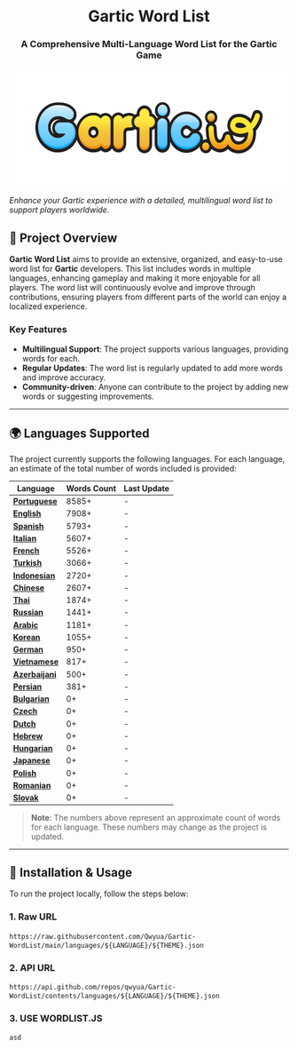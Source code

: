 <h1 align="center">Gartic Word List</h1>
<h3 align="center">A Comprehensive Multi-Language Word List for the Gartic Game</h3>
<p align="center">
  <img height="210" src="./images/logo.png" alt="Project Logo">
</p>

_Enhance your Gartic experience with a detailed, multilingual word list to support players worldwide._

## 📌 **Project Overview**  

**Gartic Word List** aims to provide an extensive, organized, and easy-to-use word list for **Gartic** developers. This list includes words in multiple languages, enhancing gameplay and making it more enjoyable for all players. The word list will continuously evolve and improve through contributions, ensuring players from different parts of the world can enjoy a localized experience.

### Key Features
- **Multilingual Support**: The project supports various languages, providing words for each.
- **Regular Updates**: The word list is regularly updated to add more words and improve accuracy.
- **Community-driven**: Anyone can contribute to the project by adding new words or suggesting improvements.

---

## 🌍 **Languages Supported**

The project currently supports the following languages. For each language, an estimate of the total number of words included is provided:


| Language      | Words Count | Last Update    |
|---------------|-------------|----------------|
| **[Portuguese](https://github.com/Qwyua/Gartic-WordList/tree/main/languages/Portuguese)**| 8585+          | -              |
| **[English](https://github.com/Qwyua/Gartic-WordList/tree/main/languages/English)**    | 7908+         | -              |
| **[Spanish](https://github.com/Qwyua/Gartic-WordList/tree/main/languages/Spanish)**   | 5793+          | -              |
| **[Italian](https://github.com/Qwyua/Gartic-WordList/tree/main/languages/Italian)**   | 5607+          | -              |
| **[French](https://github.com/Qwyua/Gartic-WordList/tree/main/languages/French)**    | 5526+          | -              |
| **[Turkish](https://github.com/Qwyua/Gartic-WordList/tree/main/languages/Turkish)**   | 3066+          | -              |
| **[Indonesian](https://github.com/Qwyua/Gartic-WordList/tree/main/languages/Indonesian)**| 2720+          | -              |
| **[Chinese](https://github.com/Qwyua/Gartic-WordList/tree/main/languages/Chinese)**   | 2607+          | -              |
| **[Thai](https://github.com/Qwyua/Gartic-WordList/tree/main/languages/Thai)**      | 1874+          | -              |
| **[Russian](https://github.com/Qwyua/Gartic-WordList/tree/main/languages/Russian)**   | 1441+          | -              |
| **[Arabic](https://github.com/Qwyua/Gartic-WordList/tree/main/languages/Arabic)**    | 1181+          | -              |
| **[Korean](https://github.com/Qwyua/Gartic-WordList/tree/main/languages/Korean)**    | 1055+          | -              |
| **[German](https://github.com/Qwyua/Gartic-WordList/tree/main/languages/German)**    | 950+          | -              |
| **[Vietnamese](https://github.com/Qwyua/Gartic-WordList/tree/main/languages/Vietnamese)**| 817+          | -              |
| **[Azerbaijani](https://github.com/Qwyua/Gartic-WordList/tree/main/languages/Azerbaijani)**| 500+         | -              |
| **[Persian](https://github.com/Qwyua/Gartic-WordList/tree/main/languages/Persian)**   | 381+          | -              |
| **[Bulgarian](https://github.com/Qwyua/Gartic-WordList/tree/main/languages/Bulgarian)** | 0+          | -              |
| **[Czech](https://github.com/Qwyua/Gartic-WordList/tree/main/languages/Czech)**     | 0+          | -              |
| **[Dutch](https://github.com/Qwyua/Gartic-WordList/tree/main/languages/Dutch)**     | 0+          | -              |
| **[Hebrew](https://github.com/Qwyua/Gartic-WordList/tree/main/languages/Hebrew)**    | 0+          | -              |
| **[Hungarian](https://github.com/Qwyua/Gartic-WordList/tree/main/languages/Hungarian)** | 0+          | -              |
| **[Japanese](https://github.com/Qwyua/Gartic-WordList/tree/main/languages/Japanese)**  | 0+          | -              |
| **[Polish](https://github.com/Qwyua/Gartic-WordList/tree/main/languages/Polish)**    | 0+          | -              |
| **[Romanian](https://github.com/Qwyua/Gartic-WordList/tree/main/languages/Romanian)**  | 0+          | -              |
| **[Slovak](https://github.com/Qwyua/Gartic-WordList/tree/main/languages/Slovak)**    | 0+          | -              |




> **Note**: The numbers above represent an approximate count of words for each language. These numbers may change as the project is updated.

---

## 🚀 **Installation & Usage**

To run the project locally, follow the steps below:

### 1. **Raw URL**
```raw
https://raw.githubusercontent.com/Qwyua/Gartic-WordList/main/languages/${LANGUAGE}/${THEME}.json
```

### 2. **API URL**
```api
https://api.github.com/repos/qwyua/Gartic-WordList/contents/languages/${LANGUAGE}/${THEME}.json
```

### 3. **USE WORDLIST.JS**
```api
asd
```

